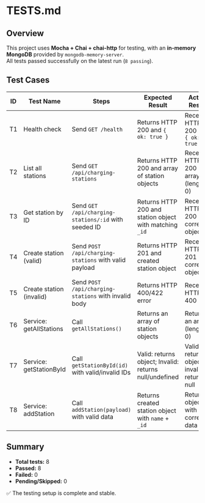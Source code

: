# TESTS.md

## Overview
This project uses **Mocha + Chai + chai-http** for testing, with an **in-memory MongoDB** provided by `mongodb-memory-server`.  
All tests passed successfully on the latest run (`8 passing`).  

## Test Cases

| ID  | Test Name | Steps | Expected Result | Actual Result | Status |
|-----|-----------|-------|-----------------|---------------|--------|
| T1  | Health check | Send `GET /health` | Returns HTTP 200 and `{ ok: true }` | Received HTTP 200 and `{ ok: true }` | ✅ Pass |
| T2  | List all stations | Send `GET /api/charging-stations` | Returns HTTP 200 and array of station objects | Received HTTP 200 and array (length > 0) | ✅ Pass |
| T3  | Get station by ID | Send `GET /api/charging-stations/:id` with seeded ID | Returns HTTP 200 and station object with matching `_id` | Received HTTP 200 and correct object | ✅ Pass |
| T4  | Create station (valid) | Send `POST /api/charging-stations` with valid payload | Returns HTTP 201 and created station object | Received HTTP 201 and correct object | ✅ Pass |
| T5  | Create station (invalid) | Send `POST /api/charging-stations` with invalid body | Returns HTTP 400/422 error | Received HTTP 400 | ✅ Pass |
| T6  | Service: getAllStations | Call `getAllStations()` | Returns an array of station objects | Returned an array (length > 0) | ✅ Pass |
| T7  | Service: getStationById | Call `getStationById(id)` with valid/invalid IDs | Valid: returns object; Invalid: returns null/undefined | Valid returned object; invalid returned null | ✅ Pass |
| T8  | Service: addStation | Call `addStation(payload)` with valid data | Returns created station object with `name` + `_id` | Returned object with correct data | ✅ Pass |

## Summary
- **Total tests:** 8  
- **Passed:** 8  
- **Failed:** 0  
- **Pending/Skipped:** 0  

✅ The testing setup is complete and stable.
